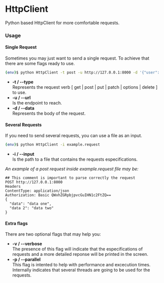 # HttpClient

Python based HttpClient for more comfortable requests.

### Usage
#### Single Request
Sometimes you may just want to send a single request. To achieve that there are some flags ready to use.
```sh
(env)$ python HttpClient -t post -u http://127.0.0.1:8000 -d '{"user": "eve", "password": "12345"}'
```
 - **-t / --type**  
Represents the request verb [ get | post | put | patch | options | delete ] to use.
 - **-u / --url**  
Is the endpoint to reach.
 - **-d / --data**  
 Represents the body of the request.


#### Several Requests
If you need to send several requests, you can use a file as an input.
```sh
(env)$ python HttpClient -i example.request
```
 - **-i / --input**  
 Is the path to a file that contains the requests especifications.

*An example of a post request inside example.request file may be:*  
```
## This comment is important to parse correctly the request
POST http://127.0.0.1:8000
Headers
ContentType: application/json
Authorization: Basic QWxhZGRpbjpvcGuIHN1c2FtZQ==
{
  "data": "data one",
  "data 2": "data two"
}
```  

#### Extra flags
There are two optional flags that may help you:
- **-v / --verbose**  
The presence of this flag will indicate that the especifications of requests and a more detailed reponse will be printed in the screen.
- **-p / --parallel**  
This flag is intented to help with performance and excecution times. Internally indicates that several threads are going to be used for the requests.
